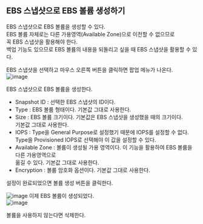 ## EBS 스냅샷으로 EBS 볼륨 생성하기
EBS 스냅샷으로 EBS 볼륨을 생성할 수 있다.  
EBS 볼륨 자체로는 다른 가용영역(Available Zone)으로 이전할 수 없으므로  
꼭 EBS 스냅샷을 활용해야 한다.  
백업 기능도 있으므로 EBS 볼륨의 내용을 되돌리고 싶을 때 EBS 스냅샷을 활용할 수 있다.  
  
EBS 스냅샷을 선택하고 마우스 오른쪽 버튼을 클릭하면 팝업 메뉴가 나온다.  
![image](https://user-images.githubusercontent.com/33191974/137572840-ae94ca51-1f7f-4683-a5e7-9c0d8152a03a.png)  

EBS 스냅샷으로 EBS 볼륨을 생성한다.  
- Snapshot ID : 선택한 EBS 스냅샷의 ID이다.  
- Type : EBS 볼륨 형태이다. 기본값 그대로 사용한다.  
- Size : EBS 볼륨 크기이다. 기본값은 EBS 스냅샷을 생성했을 때의 크기이다.  
         기본값 그대로 사용한다.  
- IOPS : Type을 General Purpose로 설정했기 때문에 IOPS를 설정할 수 없다.  
         Type을 Provisioned IOPS로 선택해야 이 값을 설정할 수 있다.  
- Available Zone : 볼륨이 생성될 가용 영역이다. 이 기능을 활용하여 EBS 볼륨을 다른 가용영역으로  
                   옮길 수 있다. 기본값 그대로 사용한다.  
- Encryption : 볼륨 암호화 옵션이다. 기본값 그대로 사용한다.  

설정이 완료되었으면 볼륨 생성 버튼을 클릭한다. 

![image](https://user-images.githubusercontent.com/33191974/137573090-774a2d16-e845-4d53-bda1-c6bffb1395eb.png)
이제 EBS 볼륨이 생성되었다.  
![image](https://user-images.githubusercontent.com/33191974/137573182-6c05f826-9f47-4623-a6c9-ef8d85168802.png)

볼륨을 사용하지 않는다면 삭제한다. 
